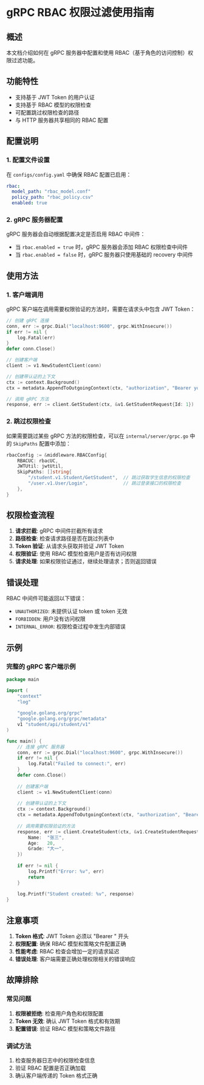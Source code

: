 # gRPC RBAC 权限过滤使用指南

## 概述

本文档介绍如何在 gRPC 服务器中配置和使用 RBAC（基于角色的访问控制）权限过滤功能。

## 功能特性

- 支持基于 JWT Token 的用户认证
- 支持基于 RBAC 模型的权限检查
- 可配置跳过权限检查的路径
- 与 HTTP 服务器共享相同的 RBAC 配置

## 配置说明

### 1. 配置文件设置

在 `configs/config.yaml` 中确保 RBAC 配置已启用：

```yaml
rbac:
  model_path: "rbac_model.conf"
  policy_path: "rbac_policy.csv"
  enabled: true
```

### 2. gRPC 服务器配置

gRPC 服务器会自动根据配置决定是否启用 RBAC 中间件：

- 当 `rbac.enabled = true` 时，gRPC 服务器会添加 RBAC 权限检查中间件
- 当 `rbac.enabled = false` 时，gRPC 服务器只使用基础的 recovery 中间件

## 使用方法

### 1. 客户端调用

gRPC 客户端在调用需要权限验证的方法时，需要在请求头中包含 JWT Token：

```go
// 创建 gRPC 连接
conn, err := grpc.Dial("localhost:9600", grpc.WithInsecure())
if err != nil {
    log.Fatal(err)
}
defer conn.Close()

// 创建客户端
client := v1.NewStudentClient(conn)

// 创建带认证的上下文
ctx := context.Background()
ctx = metadata.AppendToOutgoingContext(ctx, "authorization", "Bearer your-jwt-token-here")

// 调用 gRPC 方法
response, err := client.GetStudent(ctx, &v1.GetStudentRequest{Id: 1})
```

### 2. 跳过权限检查

如果需要跳过某些 gRPC 方法的权限检查，可以在 `internal/server/grpc.go` 中的 `SkipPaths` 配置中添加：

```go
rbacConfig := &middleware.RBACConfig{
    RBACUC: rbacUC,
    JWTUtil: jwtUtil,
    SkipPaths: []string{
        "/student.v1.Student/GetStudent",  // 跳过获取学生信息的权限检查
        "/user.v1.User/Login",             // 跳过登录接口的权限检查
    },
}
```

## 权限检查流程

1. **请求拦截**: gRPC 中间件拦截所有请求
2. **路径检查**: 检查请求路径是否在跳过列表中
3. **Token 验证**: 从请求头获取并验证 JWT Token
4. **权限验证**: 使用 RBAC 模型检查用户是否有访问权限
5. **请求处理**: 如果权限验证通过，继续处理请求；否则返回错误

## 错误处理

RBAC 中间件可能返回以下错误：

- `UNAUTHORIZED`: 未提供认证 token 或 token 无效
- `FORBIDDEN`: 用户没有访问权限
- `INTERNAL_ERROR`: 权限检查过程中发生内部错误

## 示例

### 完整的 gRPC 客户端示例

```go
package main

import (
    "context"
    "log"
    
    "google.golang.org/grpc"
    "google.golang.org/grpc/metadata"
    v1 "student/api/student/v1"
)

func main() {
    // 连接 gRPC 服务器
    conn, err := grpc.Dial("localhost:9600", grpc.WithInsecure())
    if err != nil {
        log.Fatal("Failed to connect:", err)
    }
    defer conn.Close()
    
    // 创建客户端
    client := v1.NewStudentClient(conn)
    
    // 创建带认证的上下文
    ctx := context.Background()
    ctx = metadata.AppendToOutgoingContext(ctx, "authorization", "Bearer your-jwt-token-here")
    
    // 调用需要权限验证的方法
    response, err := client.CreateStudent(ctx, &v1.CreateStudentRequest{
        Name:  "张三",
        Age:   20,
        Grade: "大一",
    })
    
    if err != nil {
        log.Printf("Error: %v", err)
        return
    }
    
    log.Printf("Student created: %v", response)
}
```

## 注意事项

1. **Token 格式**: JWT Token 必须以 "Bearer " 开头
2. **权限配置**: 确保 RBAC 模型和策略文件配置正确
3. **性能考虑**: RBAC 检查会增加一定的请求延迟
4. **错误处理**: 客户端需要正确处理权限相关的错误响应

## 故障排除

### 常见问题

1. **权限被拒绝**: 检查用户角色和权限配置
2. **Token 无效**: 确认 JWT Token 格式和有效期
3. **配置错误**: 验证 RBAC 模型和策略文件路径

### 调试方法

1. 检查服务器日志中的权限检查信息
2. 验证 RBAC 配置是否正确加载
3. 确认客户端传递的 Token 格式正确
